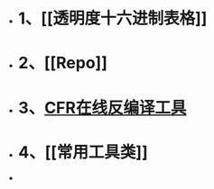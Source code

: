 - # 1、[[透明度十六进制表格]]
- # 2、[[Repo]]
- # 3、[CFR在线反编译工具](http://www.javadecompilers.com/result)
- # 4、[[常用工具类]]
-